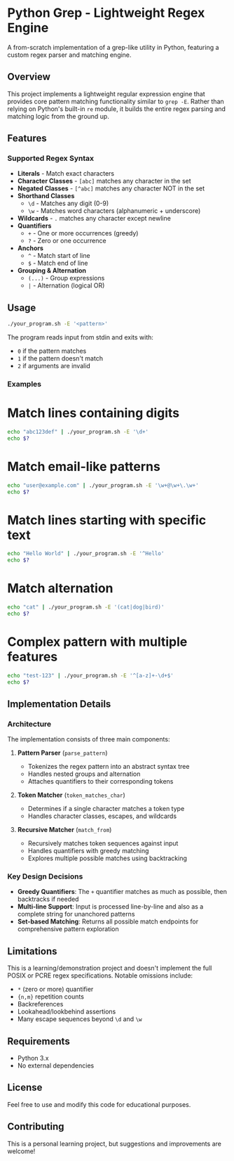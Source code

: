 # Python Grep - Lightweight Regex Engine

A from-scratch implementation of a grep-like utility in Python, featuring a custom regex parser and matching engine.

## Overview

This project implements a lightweight regular expression engine that provides core pattern matching functionality similar to `grep -E`. Rather than relying on Python's built-in `re` module, it builds the entire regex parsing and matching logic from the ground up.

## Features

### Supported Regex Syntax

- **Literals** - Match exact characters
- **Character Classes** - `[abc]` matches any character in the set
- **Negated Classes** - `[^abc]` matches any character NOT in the set
- **Shorthand Classes**
  - `\d` - Matches any digit (0-9)
  - `\w` - Matches word characters (alphanumeric + underscore)
- **Wildcards** - `.` matches any character except newline
- **Quantifiers**
  - `+` - One or more occurrences (greedy)
  - `?` - Zero or one occurrence
- **Anchors**
  - `^` - Match start of line
  - `$` - Match end of line
- **Grouping & Alternation**
  - `(...)` - Group expressions
  - `|` - Alternation (logical OR)

## Usage

```bash
./your_program.sh -E '<pattern>'
```

The program reads input from stdin and exits with:
- `0` if the pattern matches
- `1` if the pattern doesn't match
- `2` if arguments are invalid

### Examples

# Match lines containing digits
```bash
echo "abc123def" | ./your_program.sh -E '\d+'
echo $?
```

# Match email-like patterns
```bash
echo "user@example.com" | ./your_program.sh -E '\w+@\w+\.\w+'
echo $?
```

# Match lines starting with specific text
```bash
echo "Hello World" | ./your_program.sh -E '^Hello'
echo $?
```

# Match alternation
```bash
echo "cat" | ./your_program.sh -E '(cat|dog|bird)'
echo $?
```

# Complex pattern with multiple features
```bash
echo "test-123" | ./your_program.sh -E '^[a-z]+-\d+$'
echo $?
```

## Implementation Details

### Architecture

The implementation consists of three main components:

1. **Pattern Parser** (`parse_pattern`)
   - Tokenizes the regex pattern into an abstract syntax tree
   - Handles nested groups and alternation
   - Attaches quantifiers to their corresponding tokens

2. **Token Matcher** (`token_matches_char`)
   - Determines if a single character matches a token type
   - Handles character classes, escapes, and wildcards

3. **Recursive Matcher** (`match_from`)
   - Recursively matches token sequences against input
   - Handles quantifiers with greedy matching
   - Explores multiple possible matches using backtracking

### Key Design Decisions

- **Greedy Quantifiers**: The `+` quantifier matches as much as possible, then backtracks if needed
- **Multi-line Support**: Input is processed line-by-line and also as a complete string for unanchored patterns
- **Set-based Matching**: Returns all possible match endpoints for comprehensive pattern exploration

## Limitations

This is a learning/demonstration project and doesn't implement the full POSIX or PCRE regex specifications. Notable omissions include:

- `*` (zero or more) quantifier
- `{n,m}` repetition counts
- Backreferences
- Lookahead/lookbehind assertions
- Many escape sequences beyond `\d` and `\w`

## Requirements

- Python 3.x
- No external dependencies

## License

Feel free to use and modify this code for educational purposes.

## Contributing

This is a personal learning project, but suggestions and improvements are welcome!